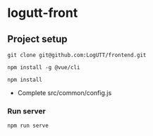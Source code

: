 # logutt-front

## Project setup

```
git clone git@github.com:LogUTT/frontend.git

npm install -g @vue/cli

npm install
```

* Complete src/common/config.js


### Run server
```
npm run serve
```
